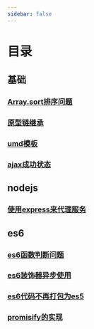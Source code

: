 ```yaml
---
sidebar: false
---
```


# 目录
## 基础 ##
### [Array.sort排序问题](./common/sort)
### [原型链继承](./common/prototype)
### [umd模板](./common/umd)
### [ajax成功状态](./common/ajax)

## nodejs ##
### [使用express来代理服务](./nodejs/express)

## es6 ##
### [es6函数判断问题](./es6/func)
### [es6装饰器异步使用](./es6/descriptor)
### [es6代码不再打包为es5](./es6/es5)
### [promisify的实现](./es6/promisify)


